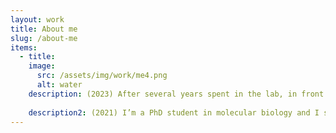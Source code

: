 ```yaml
---
layout: work
title: About me
slug: /about-me
items:
  - title:
    image:
      src: /assets/img/work/me4.png
      alt: water
    description: (2023) After several years spent in the lab, in front of microscopes and at conferences to share my work and get inspired, I finished my PhD at the end of 2022. By mere serendipity, I studied human viruses for my PhD and ended up taking images of one of the most deadly viruses - Ebola virus - and the most well-known virus at the present time, SARS-CoV2. Drawn as an undergraduate student to the abstract (and often dry) world of structure biology, this work has profoundly shaped my fascination with cell biolody and microbiology..
    
    description2: (2021) I’m a PhD student in molecular biology and I study viruses to a large extent by looking at them through different microscopes. Never would I have thought I’d be a researcher one day (let alone do a PhD) and I bet no one at high school would have imagined me with a white lab coat and pipette or in front of multiple computer screens operating a 300 kV microscope. I have not been fascinated by science since I was a kid; I haven’t played with chemistry toolkits to build molecules from rubber sticks and balls; and I haven’t joined any science club or math competition. When I discovered my fascination for science rather impulsively during my final year in high school, my dad (a passionate researcher himself) put my persistence to the test and taught me to fish for a whitefly’s gut with an eyelash glued to a pipet tip. It took me many hours to get the hang of it and when I did, pipetting – the bread and butter for a biologist – didn’t seem that difficult anymore. These few weeks in the lab and the discussions starting with the first coffee in the morning and ending with the last sip of wine at night, made me realize science is about imagination and creativity and patience as much as it is about being versed in math, biology, chemistry and physics. Ten years later I am still enjoying microscopy (albeit a different kind) and the more I learn and discover, the more I start imagining this beautiful, mesmerizing universe we are composed of and surrounded by and yet cannot see. 
---
```

